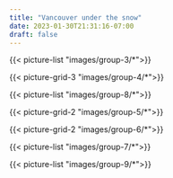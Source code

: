 ```yaml
---
title: "Vancouver under the snow"
date: 2023-01-30T21:31:16-07:00
draft: false
---
```



{{< picture-list "images/group-3/*">}}

{{< picture-grid-3 "images/group-4/*">}}

{{< picture-list "images/group-8/*">}}

{{< picture-grid-2 "images/group-5/*">}}

{{< picture-grid-2 "images/group-6/*">}}

{{< picture-list "images/group-7/*">}}

{{< picture-list "images/group-9/*">}}
